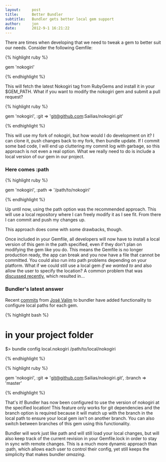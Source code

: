 ```yaml
---
layout:     post
title:      Better Bundler
subtitle:   Bundler gets better local gem support
author:     jon
date:       2012-9-1 16:21:22
---
```


There are times when developing that we need to tweak a gem to better suit our needs.   Consider the following Gemfile:

{% highlight ruby %}

gem 'nokogiri'

{% endhighlight %}

This will fetch the latest Nokogiri tag from RubyGems and install it in your $GEM_PATH.  What if you want to modify the nokogiri gem and submit a pull request?

{% highlight ruby %}

gem 'nokogiri', :git => 'git@github.com:Sailias/nokogiri.git'

{% endhighlight %}

This will use my fork of nokogiri, but how would I do development on it?  I can clone it, push changes back to my fork, then bundle update. If I commit some bad code, I will end up cluttering my commit log with garbage, so this approach is not even a real option.
What we really need to do is include a local version of our gem in our project.

### Here comes :path

{% highlight ruby %}

gem 'nokogiri', :path => '/path/to/nokogiri'

{% endhighlight %}

Up until now, using the path option was the recommended approach. This will use a local repository where I can freely modify it as I see fit.  From there I can commit and push my changes up.

This approach does come with some drawbacks, though.

Once included in your Gemfile, all developers will now have to install a local version of this gem in the path specified, even if they don't plan on modifying the gem like you do. This means the Gemfile is no longer production ready, the app can break and you now have a file that cannot be committed.  You could also run into path problems depending on your platform. What if we could still use a local gem <em>if we wanted to</em> and also allow the user to specify the location? A common problem that was [discussed recently](https://gist.github.com/2063855), which resulted in...

### Bundler's latest answer

Recent [commits](https://github.com/carlhuda/bundler/pull/1779) from [José Valim](https://github.com/josevalim) to bundler have added functionality to configure local paths for each gem.

{% highlight bash %}

# in your project folder
$> bundle config local.nokogiri /path/to/local/nokogiri

{% endhighlight %}

{% highlight ruby %}

gem 'nokogiri', :git => 'git@github.com:Sailias/nokogiri.git', :branch => 'master'

{% endhighlight %}

That's it! Bundler has now been configured to use the version of nokogiri at the specified location! This feature only works for git dependencies and the branch option is required because it will match up with the branch in the local path to ensure your local gem isn't on another branch. You can also switch between branches of this gem using this functionality.

Bundler will work just like path and will still load your local changes, but will also keep track of the current revision in your Gemfile.lock in order to stay in sync with remote changes. This is a much more dynamic approach than :path, which allows each user to control their config, yet still keeps the simplicity that makes bundler *amazing*.